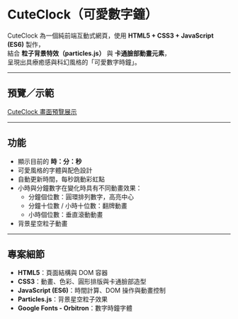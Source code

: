 # CuteClock（可愛數字鐘）

CuteClock 為一個純前端互動式網頁，使用 **HTML5 + CSS3 + JavaScript (ES6)** 製作，  
結合 **粒子背景特效（particles.js）** 與 **卡通臉部動畫元素**，  
呈現出具療癒感與科幻風格的「可愛數字時鐘」。

---

## 預覽／示範

[CuteClock 畫面預覽展示](https://ho-67.github.io/CuteClock/)

---

## 功能

- 顯示目前的 **時：分：秒**
- 可愛風格的字體與配色設計
- 自動更新時間，每秒跳動彩虹點
- 小時與分鐘數字在變化時具有不同動畫效果：
  - 分鐘個位數：圓環排列數字，高亮中心
  - 分鐘十位數 / 小時十位數：翻牌動畫
  - 小時個位數：垂直滾動動畫
- 背景星空粒子動畫

---

## 專案細節

- **HTML5**：頁面結構與 DOM 容器
- **CSS3**：動畫、色彩、圓形排版與卡通臉部造型
- **JavaScript (ES6)**：時間計算、DOM 操作與動畫控制
- **Particles.js**：背景星空粒子效果
- **Google Fonts - Orbitron**：數字時鐘字體
